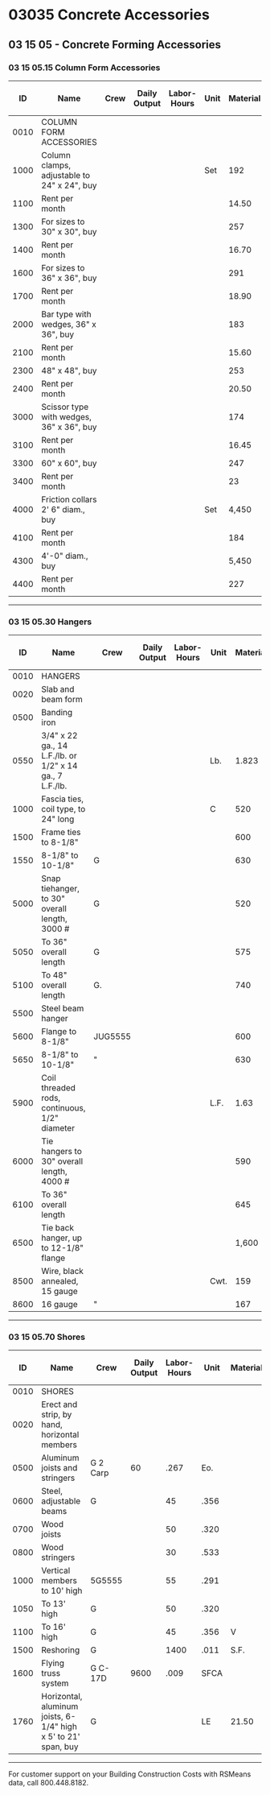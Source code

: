 # 03035 Concrete Accessories

## 03 15 05 - Concrete Forming Accessories

### 03 15 05.15 Column Form Accessories

| ID   | Name                                                                 | Crew         | Daily Output | Labor-Hours | Unit   | Material | Labor | Equipment | Total   | Total Incl O&P |
|------|----------------------------------------------------------------------|--------------|--------------|-------------|--------|----------|-------|-----------|---------|----------------|
| 0010 | COLUMN FORM ACCESSORIES                                              |              |              |             |        |          |       |           |         |                |
| 1000 | Column clamps, adjustable to 24" x 24", buy                          |              |              |             | Set    | 192      |       |           | 192     | 212            |
| 1100 | Rent per month                                                       |              |              |             |        | 14.50    |       |           | 14.50   | 15.95          |
| 1300 | For sizes to 30" x 30", buy                                          |              |              |             |        | 257      |       |           | 257     | 283            |
| 1400 | Rent per month                                                       |              |              |             |        | 16.70    |       |           | 16.70   | 18.35          |
| 1600 | For sizes to 36" x 36", buy                                          |              |              |             |        | 291      |       |           | 291     | 320            |
| 1700 | Rent per month                                                       |              |              |             |        | 18.90    |       |           | 18.90   | 21             |
| 2000 | Bar type with wedges, 36" x 36", buy                                 |              |              |             |        | 183      |       |           | 1883    | 202            |
| 2100 | Rent per month                                                       |              |              |             |        | 15.60    |       |           | 15.60   | 17.15          |
| 2300 | 48" x 48", buy                                                       |              |              |             |        | 253      |       |           | 253     | -278           |
| 2400 | Rent per month                                                       |              |              |             |        | 20.50    |       |           | 20.50   | 22.50          |
| 3000 | Scissor type with wedges, 36" x 36", buy                             |              |              |             |        | 174      |       |           | 174     | 191            |
| 3100 | Rent per month                                                       |              |              |             |        | 16.45    |       |           | 16.45   | 18.10          |
| 3300 | 60" x 60", buy                                                       |              |              |             |        | 247      |       |           | 247     | 272            |
| 3400 | Rent per month                                                       |              |              |             |        | 23       |       |           | 23      | 25             |
| 4000 | Friction collars 2' 6" diam., buy                                    |              |              |             | Set    | 4,450    |       |           | 4,450   | 4,900          |
| 4100 | Rent per month                                                       |              |              |             |        | 184      |       |           | 184     | 202            |
| 4300 | 4'-0" diam., buy                                                     |              |              |             |        | 5,450    |       |           | 5,450   | 6,000          |
| 4400 | Rent per month                                                       |              |              |             |        | 227      |       |           | 227     | 249            |

---

### 03 15 05.30 Hangers

| ID   | Name                                                                 | Crew         | Daily Output | Labor-Hours | Unit   | Material | Labor | Equipment | Total   | Total Incl O&P |
|------|----------------------------------------------------------------------|--------------|--------------|-------------|--------|----------|-------|-----------|---------|----------------|
| 0010 | HANGERS                                                              |              |              |             |        |          |       |           |         |                |
| 0020 | Slab and beam form                                                   |              |              |             |        |          |       |           |         |                |
| 0500 | Banding iron                                                         |              |              |             |        |          |       |           |         |                |
| 0550 | 3/4" x 22 ga., 14 L.F./lb. or 1/2" x 14 ga., 7 L.F./lb.              |              |              |             | Lb.    | 1.823    |       |           | 1.83    | 2.01           |
| 1000 | Fascia ties, coil type, to 24" long                                  |              |              |             | C      | 520      |       |           | 520     | 570            |
| 1500 | Frame ties to 8-1/8"                                                 |              |              |             |        | 600      |       |           | 600     | 660            |
| 1550 | 8-1/8" to 10-1/8"                                                    | G            |              |             |        | 630      |       |           | 630     | 695            |
| 5000 | Snap tiehanger, to 30" overall length, 3000 #                        | G            |              |             |        | 520      |       |           | 520     | 570            |
| 5050 | To 36" overall length                                                | G            |              |             |        | 575      |       |           | 575     | 635            |
| 5100 | To 48" overall length                                                | G.           |              |             |        | 740      |       |           | 740     | 815            |
| 5500 | Steel beam hanger                                                    |              |              |             |        |          |       |           |         |                |
| 5600 | Flange to 8-1/8"                                                     | JUG5555      |              |             |        | 600      |       |           | 600     | 660            |
| 5650 | 8-1/8" to 10-1/8"                                                    | "            |              |             |        | 630      |       |           | 630     | 695            |
| 5900 | Coil threaded rods, continuous, 1/2" diameter                        |              |              |             | L.F.   | 1.63     |       |           | 1.63    | 1.79           |
| 6000 | Tie hangers to 30" overall length, 4000 #                            |              |              |             |        | 590      |       |           | 590     | 645            |
| 6100 | To 36" overall length                                                |              |              |             |        | 645      |       |           | 645     | 710            |
| 6500 | Tie back hanger, up to 12-1/8" flange                                |              |              |             |        | 1,600    |       |           | 1,600   | 1,775          |
| 8500 | Wire, black annealed, 15 gauge                                       |              |              |             | Cwt.   | 159      |       |           | 159     | 175            |
| 8600 | 16 gauge                                                             | "            |              |             |        | 167      |       |           | 167     | 183            |

---

### 03 15 05.70 Shores

| ID   | Name                                                                 | Crew         | Daily Output | Labor-Hours | Unit   | Material | Labor | Equipment | Total   | Total Incl O&P |
|------|----------------------------------------------------------------------|--------------|--------------|-------------|--------|----------|-------|-----------|---------|----------------|
| 0010 | SHORES                                                               |              |              |             |        |          |       |           |         |                |
| 0020 | Erect and strip, by hand, horizontal members                         |              |              |             |        |          |       |           |         |                |
| 0500 | Aluminum joists and stringers                                        | G 2 Carp     | 60           | .267        | Eo.    |          | 15    |           | 15882   | 22.50          |
| 0600 | Steel, adjustable beams                                              | G            |              | 45          | .356   |          | 20    |           | 20      | 30             |
| 0700 | Wood joists                                                          |              |              | 50          | .320   |          | 18    |           | 181     | 27             |
| 0800 | Wood stringers                                                       |              |              | 30          | .533   |          | 30    |           | 30      | 44.50          |
| 1000 | Vertical members to 10' high                                         | 5G5555       |              | 55          | .291   |          | 16.40 |           | 16.40   | 24.50          |
| 1050 | To 13' high                                                          | G            |              | 50          | .320   |          | 18    |           | 18      | 27             |
| 1100 | To 16' high                                                          | G            |              | 45          | .356   | V        | 20    |           | 20      | 30             |
| 1500 | Reshoring                                                            | G            |              | 1400        | .011   | S.F.     | .82   | .64       | 1.655   | 1.86           |
| 1600 | Flying truss system                                                  | G C-17D      | 9600         | .009        | SFCA   |          | .52   | .13       | .65     | .92            |
| 1760 | Horizontal, aluminum joists, 6-1/4" high x 5' to 21' span, buy       | G            |              |             | LE     | 21.50    |       |           | 21.50   | 23.50          |

---

For customer support on your Building Construction Costs with RSMeans data, call 800.448.8182.
